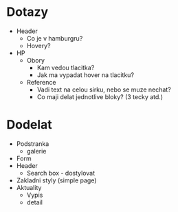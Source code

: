 # Dotazy

- Header
	- Co je v hamburgru?
	- Hovery?
- HP
	- Obory
		- Kam vedou tlacitka?
		- Jak ma vypadat hover na tlacitku?
	- Reference
		- Vadi text na celou sirku, nebo se muze nechat?
		- Co maji delat jednotlive bloky? (3 tecky atd.)


# Dodelat
- Podstranka
	- galerie
- Form
- Header
	- Search box - dostylovat
- Zakladni styly (simple page)
- Aktuality
	- Vypis
	- detail
